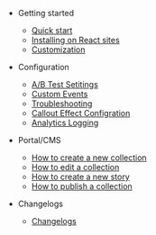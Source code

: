 * Getting started
  * [Quick start](#quick-installation-steps)
  * [Installing on React sites](react-install.md)
  * [Customization](customization.md)

* Configuration
  * [A/B Test Setitings](ab-test.md)
  * [Custom Events](events.md)
  * [Troubleshooting](troubleshooting.md)
  * [Callout Effect Configration](https://www.notion.so/gateway-x/Kahani-Engagement-Effects-Configurations-28c98e9343e2490981af0c91487bbac4)
  * [Analytics Logging](analytics.md)


* Portal/CMS
  * [How to create a new collection](new-collection.md)
  * [How to edit a collection](edit-collection.md)
  * [How to create a new story](new-story.md)
  * [How to publish a collection](publish-collection.md)    



* Changelogs
  * [Changelogs](https://www.notion.so/gateway-x/Kahani-Change-Log-Releases-e056991784524df4a7b8e33b024d1f29)